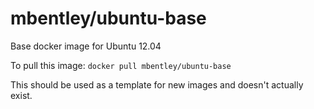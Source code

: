 mbentley/ubuntu-base
==================

Base docker image for Ubuntu 12.04

To pull this image:
`docker pull mbentley/ubuntu-base`

This should be used as a template for new images and doesn't actually exist.
